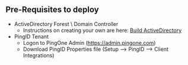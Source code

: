 ## Pre-Requisites to deploy
* ActiveDirectory Forest \ Domain Controller
  * Instructions on creating your own are here: [Build ActiveDirectory](./ActiveDirectory)
* PingID Tenant
  * Logon to PingOne Admin (https://admin.pingone.com)
  * Download PingID Properties file (Setup --> PingID --> Client Integrations)